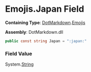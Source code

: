 # Emojis\.Japan Field

**Containing Type**: [DotMarkdown](../../README.md)\.[Emojis](../README.md)

**Assembly**: DotMarkdown\.dll

```csharp
public const string Japan = ":japan:"
```

### Field Value

System\.[String](https://docs.microsoft.com/en-us/dotnet/api/system.string)
